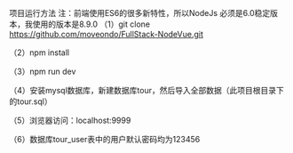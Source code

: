 项目运行方法
注：前端使用ES6的很多新特性，所以NodeJs 必须是6.0稳定版本，我使用的版本是8.9.0
（1）git clone https://github.com/moveondo/FullStack-NodeVue.git

（2）npm install

（3）npm run dev

（4）安装mysql数据库，新建数据库tour，然后导入全部数据（此项目根目录下的tour.sql）

（5）浏览器访问：localhost:9999

（6）数据库tour_user表中的用户默认密码均为123456
